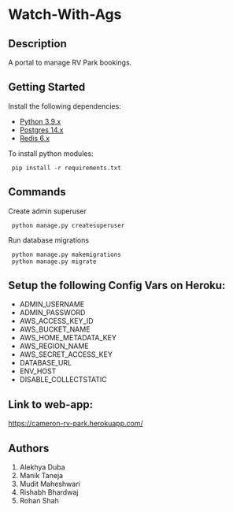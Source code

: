   # Watch-With-Ags

## Description

A portal to manage RV Park bookings.

## Getting Started

Install the following dependencies:

* [Python 3.9.x](https://www.python.org/downloads/release/python-3910/)
* [Postgres 14.x](https://www.postgresql.org/download/)
* [Redis 6.x](https://redis.io/download)

To install python modules:
```
 pip install -r requirements.txt
```

## Commands

Create admin superuser
```
 python manage.py createsuperuser
```

Run database migrations
```
 python manage.py makemigrations
 python manage.py migrate
```

## Setup the following Config Vars on Heroku:
* ADMIN_USERNAME
* ADMIN_PASSWORD
* AWS_ACCESS_KEY_ID
* AWS_BUCKET_NAME
* AWS_HOME_METADATA_KEY
* AWS_REGION_NAME
* AWS_SECRET_ACCESS_KEY
* DATABASE_URL
* ENV_HOST
* DISABLE_COLLECTSTATIC

## Link to web-app:
https://cameron-rv-park.herokuapp.com/

## Authors
1. Alekhya Duba
2. Manik Taneja
3. Mudit Maheshwari
4. Rishabh Bhardwaj
5. Rohan Shah

